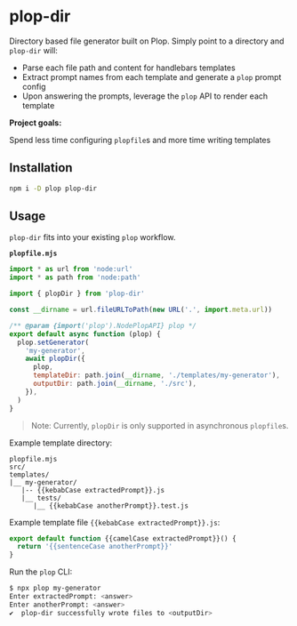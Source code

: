 # plop-dir

Directory based file generator built on Plop. Simply point to a directory and
`plop-dir` will:

- Parse each file path and content for handlebars templates
- Extract prompt names from each template and generate a `plop` prompt config
- Upon answering the prompts, leverage the `plop` API to render each template

**Project goals:**

Spend less time configuring `plopfile`s and more time writing templates

## Installation

```sh
npm i -D plop plop-dir
```

## Usage

`plop-dir` fits into your existing `plop` workflow.

**`plopfile.mjs`**

```mjs
import * as url from 'node:url'
import * as path from 'node:path'

import { plopDir } from 'plop-dir'

const __dirname = url.fileURLToPath(new URL('.', import.meta.url))

/** @param {import('plop').NodePlopAPI} plop */
export default async function (plop) {
  plop.setGenerator(
    'my-generator',
    await plopDir({
      plop,
      templateDir: path.join(__dirname, './templates/my-generator'),
      outputDir: path.join(__dirname, './src'),
    }),
  )
}
```

> Note: Currently, `plopDir` is only supported in asynchronous `plopfile`s.

Example template directory:

```
plopfile.mjs
src/
templates/
|__ my-generator/
   |-- {{kebabCase extractedPrompt}}.js
   |__ tests/
      |__ {{kebabCase anotherPrompt}}.test.js
```

Example template file `{{kebabCase extractedPrompt}}.js`:

```js
export default function {{camelCase extractedPrompt}}() {
  return '{{sentenceCase anotherPrompt}}'
}
```

Run the `plop` CLI:

```sh
$ npx plop my-generator
Enter extractedPrompt: <answer>
Enter anotherPrompt: <answer>
✔  plop-dir successfully wrote files to <outputDir>
```
